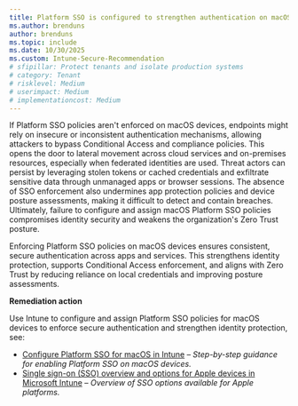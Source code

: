 ```yaml
---
title: Platform SSO is configured to strengthen authentication on macOS devices
ms.author: brenduns
author: brenduns
ms.topic: include
ms.date: 10/30/2025
ms.custom: Intune-Secure-Recommendation
# sfipillar: Protect tenants and isolate production systems
# category: Tenant
# risklevel: Medium
# userimpact: Medium
# implementationcost: Medium
---
```

If Platform SSO policies aren't enforced on macOS devices, endpoints might rely on insecure or inconsistent authentication mechanisms, allowing attackers to bypass Conditional Access and compliance policies. This opens the door to lateral movement across cloud services and on-premises resources, especially when federated identities are used. Threat actors can persist by leveraging stolen tokens or cached credentials and exfiltrate sensitive data through unmanaged apps or browser sessions. The absence of SSO enforcement also undermines app protection policies and device posture assessments, making it difficult to detect and contain breaches. Ultimately, failure to configure and assign macOS Platform SSO policies compromises identity security and weakens the organization's Zero Trust posture.

Enforcing Platform SSO policies on macOS devices ensures consistent, secure authentication across apps and services. This strengthens identity protection, supports Conditional Access enforcement, and aligns with Zero Trust by reducing reliance on local credentials and improving posture assessments.

**Remediation action**

Use Intune to configure and assign Platform SSO policies for macOS devices to enforce secure authentication and strengthen identity protection, see:

- [Configure Platform SSO for macOS in Intune](/intune/intune-service/configuration/platform-sso-macos) – *Step-by-step guidance for enabling Platform SSO on macOS devices.*
- [Single sign-on (SSO) overview and options for Apple devices in Microsoft Intune](/intune/intune-service/configuration/use-enterprise-sso-plug-in-ios-ipados-macos?pivots=macos) – *Overview of SSO options available for Apple platforms.*
